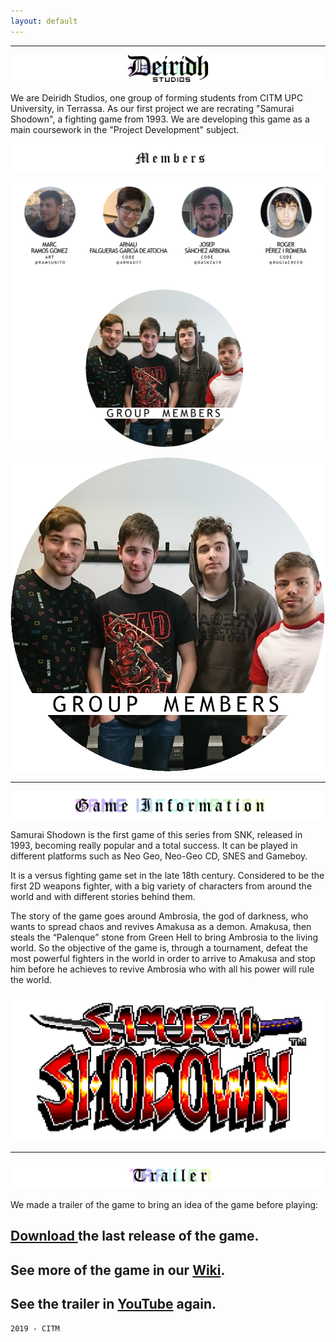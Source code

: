 ```yaml
---
layout: default
---
```



* * *

![Branching](https://raw.githubusercontent.com/deiridh-studios/Samurai-Shodown--Project-1/master/Web/Title%20LOGO.png)


We are Deiridh Studios, one group of forming students from CITM UPC University, in Terrassa. As our first project we are recrating "Samurai Shodown", a fighting game from 1993. We are developing this game as a main coursework in the "Project Development" subject.

![Branching](https://raw.githubusercontent.com/deiridh-studios/Samurai-Shodown--Project-1/master/Web/Members.png)

![Branching](https://raw.githubusercontent.com/deiridh-studios/Samurai-Shodown--Project-1/master/Web/All.png)


![Octocat](https://raw.githubusercontent.com/deiridh-studios/Samurai-Shodown--Project-1/master/Web/Group.png)

* * *

![Branching](https://raw.githubusercontent.com/deiridh-studios/Samurai-Shodown--Project-1/master/Web/Information.png)

Samurai Shodown is the first game of this series from SNK, released in 1993, becoming really popular and a total success. It can be played in different platforms such as Neo Geo, Neo-Geo CD, SNES and Gameboy.

It is a versus fighting game set in the late 18th century. Considered to be the first 2D weapons fighter, with a big variety of characters from around the world and with different stories behind them.

The story of the game goes around Ambrosia, the god of darkness, who wants to spread chaos and revives Amakusa as a demon. Amakusa, then steals the “Palenque” stone from Green Hell to bring Ambrosia to the living world. So the objective of the game is, through a tournament, defeat the most powerful fighters in the world in order to arrive to Amakusa and stop him before he achieves to revive Ambrosia who with all his power will rule the world. 

![Branching](https://raw.githubusercontent.com/deiridh-studios/Samurai-Shodown--Project-1/master/Art/Samurai%20Shodown%20LOGO.PNG)

* * *

![Branching](https://raw.githubusercontent.com/deiridh-studios/Samurai-Shodown--Project-1/master/Web/Trailer.png)

We made a trailer of the game to bring an idea of the game before playing:

## [Download ](https://github.com/deiridh-studios/Samurai-Shodown--Project-1/releases) the last release of the game.
## See more of the game in our [Wiki](https://github.com/deiridh-studios/Samurai-Shodown--Project-1/wiki).
## See the trailer in [YouTube](https://github.com/deiridh-studios/Samurai-Shodown--Project-1/wiki) again.

```
2019 - CITM
```
